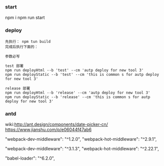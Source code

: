 ### start
 
 npm i
 npm run start

### deploy
    
    先执行： npm tun build
    完成后执行下面的：
    
    参数必写

    test 部署
    npm run deployHtml --b 'test' --cm 'autp deploy for new tool 3'
    npm run deployStatic --b 'test' --cm 'this is common s for autp deploy for new tool 3'

    release 部署
    npm run deployHtml --b 'release' --cm 'autp deploy for new tool 3'
    npm run deployStatic --b 'release' --cm 'this is common s for autp deploy for new tool 3'

### antd

  wiki:http://ant.design/components/date-picker-cn/
	https://www.jianshu.com/p/e06044f47ab6


 "webpack-dev-middleware": "^1.2.0",
  "webpack-hot-middleware": "^2.9.1",


  "webpack-dev-middleware": "^3.1.3",
  "webpack-hot-middleware": "^2.22.1",

   "babel-loader": "^6.2.0",